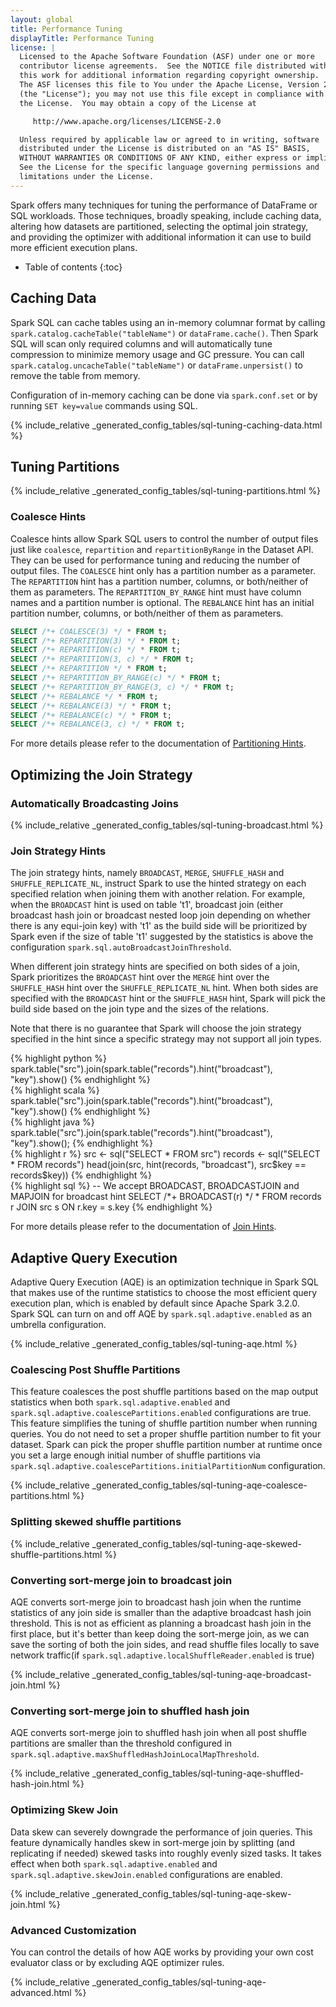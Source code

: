 ```yaml
---
layout: global
title: Performance Tuning
displayTitle: Performance Tuning
license: |
  Licensed to the Apache Software Foundation (ASF) under one or more
  contributor license agreements.  See the NOTICE file distributed with
  this work for additional information regarding copyright ownership.
  The ASF licenses this file to You under the Apache License, Version 2.0
  (the "License"); you may not use this file except in compliance with
  the License.  You may obtain a copy of the License at

     http://www.apache.org/licenses/LICENSE-2.0

  Unless required by applicable law or agreed to in writing, software
  distributed under the License is distributed on an "AS IS" BASIS,
  WITHOUT WARRANTIES OR CONDITIONS OF ANY KIND, either express or implied.
  See the License for the specific language governing permissions and
  limitations under the License.
---
```


Spark offers many techniques for tuning the performance of DataFrame or SQL workloads. Those techniques, broadly speaking, include caching data, altering how datasets are partitioned, selecting the optimal join strategy, and providing the optimizer with additional information it can use to build more efficient execution plans.

* Table of contents
{:toc}

## Caching Data

Spark SQL can cache tables using an in-memory columnar format by calling `spark.catalog.cacheTable("tableName")` or `dataFrame.cache()`.
Then Spark SQL will scan only required columns and will automatically tune compression to minimize
memory usage and GC pressure. You can call `spark.catalog.uncacheTable("tableName")` or `dataFrame.unpersist()` to remove the table from memory.

Configuration of in-memory caching can be done via `spark.conf.set` or by running
`SET key=value` commands using SQL.

{% include_relative _generated_config_tables/sql-tuning-caching-data.html %}

## Tuning Partitions

{% include_relative _generated_config_tables/sql-tuning-partitions.html %}

### Coalesce Hints

Coalesce hints allow Spark SQL users to control the number of output files just like
`coalesce`, `repartition` and `repartitionByRange` in the Dataset API. They can be used for performance
tuning and reducing the number of output files. The `COALESCE` hint only has a partition number as a
parameter. The `REPARTITION` hint has a partition number, columns, or both/neither of them as parameters.
The `REPARTITION_BY_RANGE` hint must have column names and a partition number is optional. The `REBALANCE`
hint has an initial partition number, columns, or both/neither of them as parameters.

```sql
SELECT /*+ COALESCE(3) */ * FROM t;
SELECT /*+ REPARTITION(3) */ * FROM t;
SELECT /*+ REPARTITION(c) */ * FROM t;
SELECT /*+ REPARTITION(3, c) */ * FROM t;
SELECT /*+ REPARTITION */ * FROM t;
SELECT /*+ REPARTITION_BY_RANGE(c) */ * FROM t;
SELECT /*+ REPARTITION_BY_RANGE(3, c) */ * FROM t;
SELECT /*+ REBALANCE */ * FROM t;
SELECT /*+ REBALANCE(3) */ * FROM t;
SELECT /*+ REBALANCE(c) */ * FROM t;
SELECT /*+ REBALANCE(3, c) */ * FROM t;
```

For more details please refer to the documentation of [Partitioning Hints](sql-ref-syntax-qry-select-hints.html#partitioning-hints).

## Optimizing the Join Strategy

### Automatically Broadcasting Joins

{% include_relative _generated_config_tables/sql-tuning-broadcast.html %}

### Join Strategy Hints

The join strategy hints, namely `BROADCAST`, `MERGE`, `SHUFFLE_HASH` and `SHUFFLE_REPLICATE_NL`,
instruct Spark to use the hinted strategy on each specified relation when joining them with another
relation. For example, when the `BROADCAST` hint is used on table 't1', broadcast join (either
broadcast hash join or broadcast nested loop join depending on whether there is any equi-join key)
with 't1' as the build side will be prioritized by Spark even if the size of table 't1' suggested
by the statistics is above the configuration `spark.sql.autoBroadcastJoinThreshold`.

When different join strategy hints are specified on both sides of a join, Spark prioritizes the
`BROADCAST` hint over the `MERGE` hint over the `SHUFFLE_HASH` hint over the `SHUFFLE_REPLICATE_NL`
hint. When both sides are specified with the `BROADCAST` hint or the `SHUFFLE_HASH` hint, Spark will
pick the build side based on the join type and the sizes of the relations.

Note that there is no guarantee that Spark will choose the join strategy specified in the hint since
a specific strategy may not support all join types.

<div class="codetabs">
<div data-lang="python"  markdown="1">
{% highlight python %}
spark.table("src").join(spark.table("records").hint("broadcast"), "key").show()
{% endhighlight %}
</div>
<div data-lang="scala"  markdown="1">
{% highlight scala %}
spark.table("src").join(spark.table("records").hint("broadcast"), "key").show()
{% endhighlight %}
</div>
<div data-lang="java"  markdown="1">
{% highlight java %}
spark.table("src").join(spark.table("records").hint("broadcast"), "key").show();
{% endhighlight %}
</div>
<div data-lang="r"  markdown="1">
{% highlight r %}
src <- sql("SELECT * FROM src")
records <- sql("SELECT * FROM records")
head(join(src, hint(records, "broadcast"), src$key == records$key))
{% endhighlight %}
</div>
<div data-lang="SQL"  markdown="1">
{% highlight sql %}
-- We accept BROADCAST, BROADCASTJOIN and MAPJOIN for broadcast hint
SELECT /*+ BROADCAST(r) */ * FROM records r JOIN src s ON r.key = s.key
{% endhighlight %}
</div>
</div>

For more details please refer to the documentation of [Join Hints](sql-ref-syntax-qry-select-hints.html#join-hints).

## Adaptive Query Execution
Adaptive Query Execution (AQE) is an optimization technique in Spark SQL that makes use of the runtime statistics to choose the most efficient query execution plan, which is enabled by default since Apache Spark 3.2.0. Spark SQL can turn on and off AQE by `spark.sql.adaptive.enabled` as an umbrella configuration.

{% include_relative _generated_config_tables/sql-tuning-aqe.html %}

### Coalescing Post Shuffle Partitions
This feature coalesces the post shuffle partitions based on the map output statistics when both `spark.sql.adaptive.enabled` and `spark.sql.adaptive.coalescePartitions.enabled` configurations are true. This feature simplifies the tuning of shuffle partition number when running queries. You do not need to set a proper shuffle partition number to fit your dataset. Spark can pick the proper shuffle partition number at runtime once you set a large enough initial number of shuffle partitions via `spark.sql.adaptive.coalescePartitions.initialPartitionNum` configuration.

{% include_relative _generated_config_tables/sql-tuning-aqe-coalesce-partitions.html %}

### Splitting skewed shuffle partitions

{% include_relative _generated_config_tables/sql-tuning-aqe-skewed-shuffle-partitions.html %}

### Converting sort-merge join to broadcast join
AQE converts sort-merge join to broadcast hash join when the runtime statistics of any join side is smaller than the adaptive broadcast hash join threshold. This is not as efficient as planning a broadcast hash join in the first place, but it's better than keep doing the sort-merge join, as we can save the sorting of both the join sides, and read shuffle files locally to save network traffic(if `spark.sql.adaptive.localShuffleReader.enabled` is true)

{% include_relative _generated_config_tables/sql-tuning-aqe-broadcast-join.html %}

### Converting sort-merge join to shuffled hash join
AQE converts sort-merge join to shuffled hash join when all post shuffle partitions are smaller than the threshold configured in `spark.sql.adaptive.maxShuffledHashJoinLocalMapThreshold`.

{% include_relative _generated_config_tables/sql-tuning-aqe-shuffled-hash-join.html %}

### Optimizing Skew Join
Data skew can severely downgrade the performance of join queries. This feature dynamically handles skew in sort-merge join by splitting (and replicating if needed) skewed tasks into roughly evenly sized tasks. It takes effect when both `spark.sql.adaptive.enabled` and `spark.sql.adaptive.skewJoin.enabled` configurations are enabled.

{% include_relative _generated_config_tables/sql-tuning-aqe-skew-join.html %}

### Advanced Customization

You can control the details of how AQE works by providing your own cost evaluator class or by excluding AQE optimizer rules.

{% include_relative _generated_config_tables/sql-tuning-aqe-advanced.html %}
